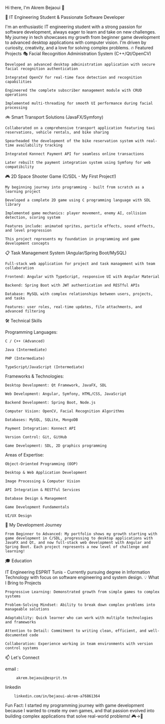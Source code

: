 Hi there, I'm Akrem Bejaoui 👋

🚀 IT Engineering Student & Passionate Software Developer

I'm an enthusiastic IT engineering student with a strong passion for software development, always eager to learn and take on new challenges. My journey in tech showcases my growth from beginner game development to advanced desktop applications with computer vision. I'm driven by curiosity, creativity, and a love for solving complex problems.
🔥 Featured Projects
🎭 Facial Recognition Administration System (C++/Qt/OpenCV)

    Developed an advanced desktop administration application with secure facial recognition authentication

    Integrated OpenCV for real-time face detection and recognition capabilities

    Engineered the complete subscriber management module with CRUD operations

    Implemented multi-threading for smooth UI performance during facial processing

🚲 Smart Transport Solutions (JavaFX/Symfony)

    Collaborated on a comprehensive transport application featuring taxi reservations, vehicle rentals, and bike sharing

    Spearheaded the development of the bike reservation system with real-time availability tracking

    Integrated Konnect Payment API for seamless online transactions

    Later rebuilt the payment integration system using Symfony for web compatibility

🎮 2D Space Shooter Game (C/SDL - My First Project!)

    My beginning journey into programming - built from scratch as a learning project

    Developed a complete 2D game using C programming language with SDL library

    Implemented game mechanics: player movement, enemy AI, collision detection, scoring system

    Features include: animated sprites, particle effects, sound effects, and level progression

    This project represents my foundation in programming and game development concepts

📋 Task Management System (Angular/Spring Boot/MySQL)

    Full-stack web application for project and task management with team collaboration

    Frontend: Angular with TypeScript, responsive UI with Angular Material

    Backend: Spring Boot with JWT authentication and RESTful APIs

    Database: MySQL with complex relationships between users, projects, and tasks

    Features: user roles, real-time updates, file attachments, and advanced filtering

🛠️ Technical Skills

Programming Languages:

    C / C++ (Advanced)

    Java (Intermediate)

    PHP (Intermediate)

    TypeScript/JavaScript (Intermediate)

Frameworks & Technologies:

    Desktop Development: Qt Framework, JavaFX, SDL

    Web Development: Angular, Symfony, HTML/CSS, JavaScript

    Backend Development: Spring Boot, Node.js

    Computer Vision: OpenCV, Facial Recognition Algorithms

    Databases: MySQL, SQLite, MongoDB

    Payment Integration: Konnect API

    Version Control: Git, GitHub

    Game Development: SDL, 2D graphics programming

Areas of Expertise:

    Object-Oriented Programming (OOP)

    Desktop & Web Application Development

    Image Processing & Computer Vision

    API Integration & RESTful Services

    Database Design & Management

    Game Development Fundamentals

    UI/UX Design

🌟 My Development Journey

    From Beginner to Advanced: My portfolio shows my growth starting with game development in C/SDL, progressing to desktop applications with JavaFX and Qt, and now full-stack web development with Angular and Spring Boot. Each project represents a new level of challenge and learning!



🎓 Education

IT Engineering
ESPRIT Tunis - Currently pursuing degree in Information Technology with focus on software engineering and system design.
💡 What I Bring to Projects

    Progressive Learning: Demonstrated growth from simple games to complex systems

    Problem-Solving Mindset: Ability to break down complex problems into manageable solutions

    Adaptability: Quick learner who can work with multiple technologies and frameworks

    Attention to Detail: Commitment to writing clean, efficient, and well-documented code

    Collaboration: Experience working in team environments with version control systems

📫 Let's Connect

   email : 

         akrem.bejaoui@esprit.tn

linkedin

        linkedin.com/in/bejaoui-akrem-a76861364
Fun Fact: I started my programming journey with game development because I wanted to create my own games, and that passion evolved into building complex applications that solve real-world problems! 🎮→🚀

